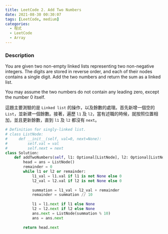```yaml
---
title: LeetCode 2. Add Two Numbers
date: 2021-08-30 00:30:07
tags: [LeetCode, medium]
categories:
  - 程式
  - LeetCode
  - Array
---
```


### Description

You are given two non-empty linked lists representing two non-negative integers. The digits are stored in reverse order, and each of their nodes contains a single digit. Add the two numbers and return the sum as a linked list.

You may assume the two numbers do not contain any leading zero, except the number 0 itself.

這題主要測驗的是 ```Linked list``` 的操作，以及餘數的處理。首先新增一個空的 ```List```，並新建一個餘數。接著，遍歷 ```l1``` 及 ```l2```，當有述職的時候，就按照位置相加，並且更新餘數，直到 ```l1``` 及 ```l2``` 都沒有 ```next```。

<!--more-->

```python
# Definition for singly-linked list.
# class ListNode:
#     def __init__(self, val=0, next=None):
#         self.val = val
#         self.next = next
class Solution:
    def addTwoNumbers(self, l1: Optional[ListNode], l2: Optional[ListNode]) -> Optional[ListNode]:
        head = ans = ListNode()
        remainder = 0
        while l1 or l2 or remainder:
            l1_val = l1.val if l1 is not None else 0
            l2_val = l2.val if l2 is not None else 0
            
            summation = l1_val + l2_val + remainder
            remainder = summation // 10
            
            l1 = l1.next if l1 else None
            l2 = l2.next if l2 else None
            ans.next = ListNode(summation % 10)
            ans = ans.next
        
        return head.next
```